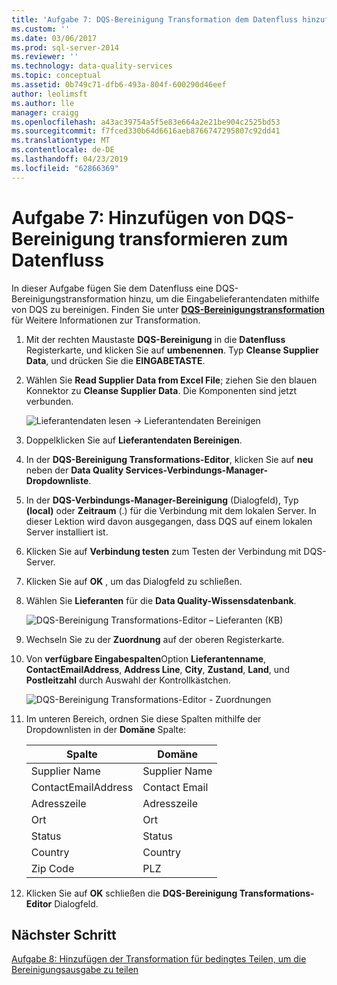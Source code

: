 ```yaml
---
title: 'Aufgabe 7: DQS-Bereinigung Transformation dem Datenfluss hinzufügen | Microsoft-Dokumentation'
ms.custom: ''
ms.date: 03/06/2017
ms.prod: sql-server-2014
ms.reviewer: ''
ms.technology: data-quality-services
ms.topic: conceptual
ms.assetid: 0b749c71-dfb6-493a-804f-600290d46eef
author: leolimsft
ms.author: lle
manager: craigg
ms.openlocfilehash: a43ac39754a5f5e83e664a2e21be904c2525bd53
ms.sourcegitcommit: f7fced330b64d6616aeb8766747295807c92dd41
ms.translationtype: MT
ms.contentlocale: de-DE
ms.lasthandoff: 04/23/2019
ms.locfileid: "62866369"
---
```

# <a name="task-7-adding-dqs-cleansing-transform-to-the-data-flow"></a>Aufgabe 7: Hinzufügen von DQS-Bereinigung transformieren zum Datenfluss
  In dieser Aufgabe fügen Sie dem Datenfluss eine DQS-Bereinigungstransformation hinzu, um die Eingabelieferantendaten mithilfe von DQS zu bereinigen. Finden Sie unter **[DQS-Bereinigungstransformation](https://msdn.microsoft.com/library/ee677619.aspx)** für Weitere Informationen zur Transformation.  
  
1.  Mit der rechten Maustaste **DQS-Bereinigung** in die **Datenfluss** Registerkarte, und klicken Sie auf **umbenennen**. Typ **Cleanse Supplier Data**, und drücken Sie die **EINGABETASTE**.  
  
2.  Wählen Sie **Read Supplier Data from Excel File**; ziehen Sie den blauen Konnektor zu **Cleanse Supplier Data**. Die Komponenten sind jetzt verbunden.  
  
     ![Lieferantendaten lesen -> Lieferantendaten Bereinigen](../../2014/tutorials/media/et-addingdqscleansingtransformtothedataflow-01.jpg "Lieferantendaten lesen -> Lieferantendaten bereinigen")  
  
3.  Doppelklicken Sie auf **Lieferantendaten Bereinigen**.  
  
4.  In der **DQS-Bereinigung Transformations-Editor**, klicken Sie auf **neu** neben der **Data Quality Services-Verbindungs-Manager-Dropdownliste**.  
  
5.  In der **DQS-Verbindungs-Manager-Bereinigung** (Dialogfeld), Typ **(local)** oder **Zeitraum** (.) für die Verbindung mit dem lokalen Server. In dieser Lektion wird davon ausgegangen, dass DQS auf einem lokalen Server installiert ist.  
  
6.  Klicken Sie auf **Verbindung testen** zum Testen der Verbindung mit DQS-Server.  
  
7.  Klicken Sie auf **OK** , um das Dialogfeld zu schließen.  
  
8.  Wählen Sie **Lieferanten** für die **Data Quality-Wissensdatenbank**.  
  
     ![DQS-Bereinigung Transformations-Editor – Lieferanten (KB)](../../2014/tutorials/media/et-addingdqscleansingtransformtothedataflow-02.jpg "DQS-Bereinigung Transformations-Editor – Lieferanten (KB)")  
  
9. Wechseln Sie zu der **Zuordnung** auf der oberen Registerkarte.  
  
10. Von **verfügbare Eingabespalten**Option **Lieferantenname**, **ContactEmailAddress**, **Address Line**, **City**, **Zustand**, **Land**, und **Postleitzahl** durch Auswahl der Kontrollkästchen.  
  
     ![DQS-Bereinigung Transformations-Editor - Zuordnungen](../../2014/tutorials/media/et-addingdqscleansingtransformtothedataflow-03.jpg "DQS-Bereinigung Transformations-Editor - Zuordnungen")  
  
11. Im unteren Bereich, ordnen Sie diese Spalten mithilfe der Dropdownlisten in der **Domäne** Spalte:  
  
    |Spalte|Domäne|  
    |------------|------------|  
    |Supplier Name|Supplier Name|  
    |ContactEmailAddress|Contact Email|  
    |Adresszeile|Adresszeile|  
    |Ort|Ort|  
    |Status|Status|  
    |Country|Country|  
    |Zip Code|PLZ|  
  
12. Klicken Sie auf **OK** schließen die **DQS-Bereinigung Transformations-Editor** Dialogfeld.  
  
## <a name="next-step"></a>Nächster Schritt  
 [Aufgabe 8: Hinzufügen der Transformation für bedingtes Teilen, um die Bereinigungsausgabe zu teilen](../../2014/tutorials/task-8-adding-conditional-split-transform-to-split-cleansing-output.md)  
  
  
